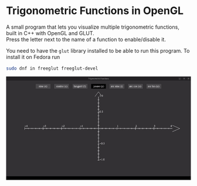 # Trigonometric Functions in OpenGL

A small program that lets you visualize multiple trigonometric functions, built in C++ with OpenGL and GLUT.  
Press the letter next to the name of a function to enable/disable it.

You need to have the `glut` library installed to be able to run this program. To install it on Fedora run

```bash
sudo dnf in freeglut freeglut-devel
```

<img alt="GIF" src="assets/preview.gif" />

